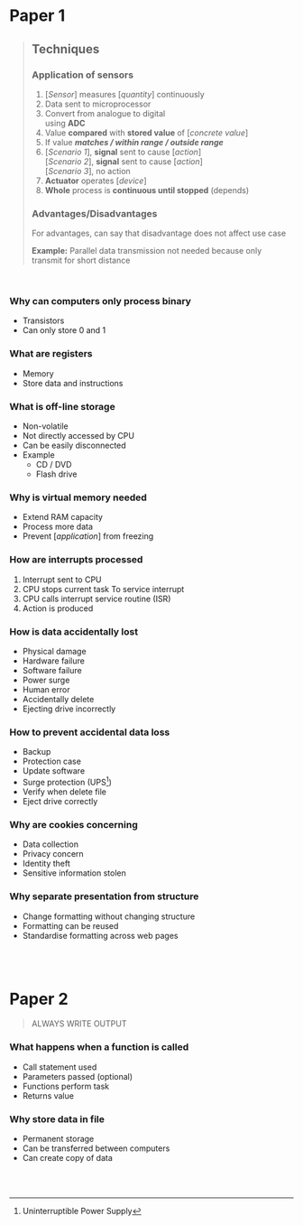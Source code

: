 # Paper 1

> ## Techniques
>
> ### Application of sensors
>
> 1. [_Sensor_] measures [_quantity_] continuously
> 2. Data sent to microprocessor
> 3. Convert from analogue to digital \
>    using **ADC**
> 4. Value **compared** with **stored value** of [_concrete value_]
> 5. If value **_matches / within range / outside range_**
> 6. [_Scenario 1_], **signal** sent to cause [_action_] \
>    [_Scenario 2_], **signal** sent to cause [_action_] \
>    [_Scenario 3_], no action
> 7. **Actuator** operates [_device_]
> 8. **Whole** process is **continuous until stopped** (depends)
>
> ### Advantages/Disadvantages
>
> For advantages, can say that disadvantage does not affect use case
>
> **Example:** Parallel data transmission not needed because only transmit for short distance

<br>

### Why can computers only process binary

-   Transistors
-   Can only store 0 and 1

### What are registers

-   Memory
-   Store data and instructions

### What is off-line storage

-   Non-volatile
-   Not directly accessed by CPU
-   Can be easily disconnected
-   Example
    -   CD / DVD
    -   Flash drive

### Why is virtual memory needed

-   Extend RAM capacity
-   Process more data
-   Prevent [_application_] from freezing

### How are interrupts processed

1.  Interrupt sent to CPU
2.  CPU stops current task
    To service interrupt
3.  CPU calls interrupt service routine (ISR)
4.  Action is produced

### How is data accidentally lost

-   Physical damage
-   Hardware failure
-   Software failure
-   Power surge
-   Human error
-   Accidentally delete
-   Ejecting drive incorrectly

### How to prevent accidental data loss

-   Backup
-   Protection case
-   Update software
-   Surge protection (UPS[^UPS])
-   Verify when delete file
-   Eject drive correctly

### Why are cookies concerning

-   Data collection
-   Privacy concern
-   Identity theft
-   Sensitive information stolen

### Why separate presentation from structure

-   Change formatting without changing structure
-   Formatting can be reused
-   Standardise formatting across web pages

<br><br>

# Paper 2

> ALWAYS WRITE OUTPUT

### What happens when a function is called

-   Call statement used
-   Parameters passed (optional)
-   Functions perform task
-   Returns value

### Why store data in file

-   Permanent storage
-   Can be transferred between computers
-   Can create copy of data

<br><br>

[^UPS]: Uninterruptible Power Supply

